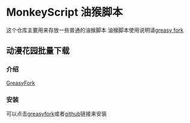 # MonkeyScript 油猴脚本
这个仓库主要用来存放一些普通的油猴脚本
油猴脚本使用说明请[greasy fork](http://greasyfork.org/)
## 动漫花园批量下载
### 介绍
[GreasyFork](https://greasyfork.org/zh-CN/scripts/24110-%E5%8A%A8%E6%BC%AB%E8%8A%B1%E5%9B%AD%E6%89%B9%E9%87%8F%E4%B8%8B%E8%BD%BD-dmhy)

### 安装
可以点击[greasyfork][greasyfork-dmhy]或者[github][github-dmhy]链接来安装

[greasyfork-dmhy]:https://greasyfork.org/scripts/24110-%E5%8A%A8%E6%BC%AB%E8%8A%B1%E5%9B%AD%E6%89%B9%E9%87%8F%E4%B8%8B%E8%BD%BD-dmhy/code/%E5%8A%A8%E6%BC%AB%E8%8A%B1%E5%9B%AD%E6%89%B9%E9%87%8F%E4%B8%8B%E8%BD%BD\(dmhy\).user.js
[github-dmhy]:https://github.com/pdkst/MonkeyScript/raw/master/js/magnet-all.user.js
